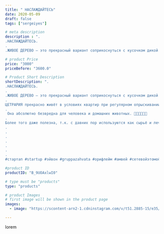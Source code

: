 ```yaml
---
title: " НАСЛАЖДАЙТЕСЬ"
date: 2020-05-09
draft: false
tags: ["sergeiyes"]

# meta description
description : ".
.НАСЛАЖДАЙТЕСЬ.
.
.ЖИВОЕ ДЕРЕВО – это прекрасный вариант соприкоснуться с кусочком дикой природы для городских людей, у которых не хватает времени и желания у"

# product Price
price: "3000"
priceBefore: "3600.0"

# Product Short Description
shortDescription: ".
.НАСЛАЖДАЙТЕСЬ.
.
.ЖИВОЕ ДЕРЕВО – это прекрасный вариант соприкоснуться с кусочком дикой природы для городских людей, у которых не хватает времени и желания ухаживать за требующими более сложного ухода домашними растениями.🌵🌵🌵
.
ЦЕТРАРИЯ прекрасно живёт в условиях квартир при регулярном опрыскивании (1//-2 раза в месяц)💦💦💦
.
 Она абсолютно безвредна для человека и домашних животных. 👨‍👩‍👧‍👦🐱🐶
.
Более того даже полезна, т.к. с давних пор используются как сырьё и лечебное средство в фармацевтике и народной медицине.👩‍🍳👨‍🍳👨‍🔬.
.
.
.
.
.
.
.
#стартап #startup #эйвон #gruppazahvata #орифлейм #амвей #сетевойэтомоё #сетевой #цетрария #ручнаяработа #бизнесбезвложений #резьбаподереву #сетевойэтомодно #живоедерево #сетевоймаркетинг #стильжизни #исландскиймох #пятигорск #КРЫМ #Севастополь #бизнес #churslabs #sergeystar #железноводск #ставрополь #антисептик #подарокпятигорск #градмастеров #подарок"

#product ID
productID: "B_9UOAxlwI0"

# type must be "products"
type: "products"

# product Images
# first image will be shown in the product page
images:
  - image: "https://scontent-arn2-1.cdninstagram.com/v/t51.2885-15/e35/96225437_548114512510991_82082420402445893_n.jpg?tp=1&_nc_ht=scontent-arn2-1.cdninstagram.com&_nc_cat=111&_nc_ohc=_lrwmoaAHBwAX_6K76A&ccb=7-4&oh=6c56b6f998d89553d76849466323ecbf&oe=6084F910&_nc_sid=86f79a&ig_cache_key=MjMwNTA4NzUwODExODQzODQ1Mg%3D%3D.2-ccb7-4"

---
```

lorem
